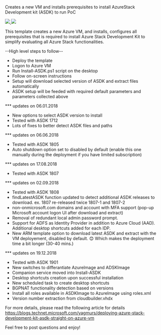 Creates a new VM and installs prerequisites to install AzureStack Development kit (ASDK) to run PoC

<a href="https://portal.azure.com/#create/Microsoft.Template/uri/https%3A%2F%2Fraw.githubusercontent.com%2Fyagmurs%2FAzureStack-VM-PoC%2Fdevelopment%2Fazuredeploy.json" target="_blank">
    <img src="https://azuredeploy.net/deploybutton.png"/>
</a>

<a href="http://armviz.io/#/?load=https%3A%2F%2Fraw.githubusercontent.com%2Fyagmurs%2FAzureStack-VM-PoC%2Fdevelopment%2Fazuredeploy.json" target="_blank">
    <img src="https://raw.githubusercontent.com/shenglol/arm-visualizer/master/src/visualizebutton.png"/>
</a>

This template creates a new Azure VM, and installs, configures all prerequisites that is required to install Azure Stack Development Kit to simplify evaluating all Azure Stack functionalities. 

 --High level steps to follow--
  - Deploy the template
  - Logon to Azure VM
  - Run Install-ASDK.ps1 script on the desktop
  - Follow on-screen instructions
  - Setup will download selected version of ASDK and extract files automatically
  - ASDK setup will be feeded with required default parameters and parameters collected above

*** updates on 06.01.2018
 - New options to select ASDK version to install
 - Tested with ASDK 1712
 - Lots of fixes to better detect ASDK files and paths

*** updates on 06.06.2018
 - Tested with ASDK 1805
 - Auto shutdown option set to disabled by default (enable this one manually during the deployment if you have limited subscription)

*** updates on 17.08.2018
 - Tested with ASDK 1807

*** updates on 02.09.2018
 - Tested with ASDK 1808
 - findLatestASDK function updated to detect additional ASDK releases to download. ex. 1807 re-released twice 1807-1 and 1807-2
 - non-onmicrosoft.com domains and account with MFA support (pop-up Microsoft account logon UI after download and extract)
 - Removal of redundant local admin password prompt.
 - Support for ADFS as Identity Provider in addition to Azure Cloud (AAD). Additional desktop shortcuts added for each IDP.
 - New ARM template option to download latest ASDK and extract with the VM deployement, disabled by default. 😊 Which makes the deployment time a bit longer (30-40 mins.)

*** updates on 19.12.2018
- Tested with ASDK 1901
- New switches to differantiate AzureImage and ADSKImage
- Companion service moved into Install-ASDK
- Desktop shortcuts creation upon successful installation
- New scheduled task to create desktop shortcuts
- BGPNAT functionality detection based on versions
- Install all roles available in ASDKImage to AzureImage using roles.xml
- Version number extraction from cloudbuilder.vhdx


For more details, please read the following article for details
https://blogs.technet.microsoft.com/yagmurs/deploying-azure-stack-development-kit-asdk-straight-on-azure-vm

Feel free to post questions and enjoy!